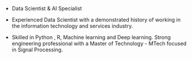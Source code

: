 - Data Scientist & AI Specialist 

- Experienced Data Scientist with a demonstrated history of working in the information technology and services industry.
- Skilled in Python , R, Machine learning and Deep learning. Strong engineering professional with a Master of Technology - MTech focused in Signal Processing.
<!---
nehakdeshmukh/nehakdeshmukh is a ✨ special ✨ repository because its `README.md` (this file) appears on your GitHub profile.
You can click the Preview link to take a look at your changes.
--->

